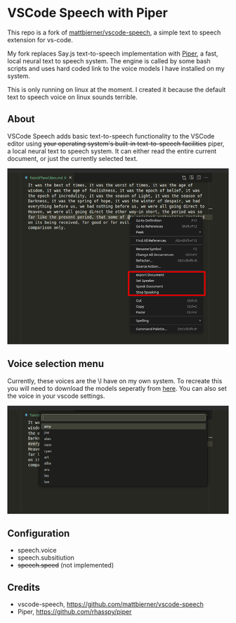 # VSCode Speech with Piper

This repo  is a fork of [mattbierner/vscode-speech](https://github.com/mattbierner/vscode-speech), a simple text to speech extension for vs-code.

My fork replaces Say.js text-to-speech implementation with [Piper](https://github.com/rhasspy/piper), a fast, local neural text to speech system. The engine is called by some bash scripts and uses hard coded link to the voice models I have installed on my system.

This is only running on linux at the moment. I created it because the default text to speech voice on linux sounds terrible.

## About
VSCode Speech adds basic text-to-speech functionality to the VSCode editor using ~~your operating system's built-in text-to-speech facilities~~ piper, a local neural text to speech system. It can either read the entire current document, or just the currently selected text.

![Demo](media/vscode-speech-with-piper.png)

## Voice selection menu

Currently, these voices are the \I have on my own system. To recreate this you will need to download the models seperatly from [here](https://huggingface.co/rhasspy/piper-voices/tree/v1.0.0). You can also set the voice in your vscode settings. 

![Demo](media/voice-selection.png)


## Configuration

- speech.voice
- speech.subsitiution
- ~~speech.speed~~ (not implemented) 

## Credits

- vscode-speech, https://github.com/mattbierner/vscode-speech
-  Piper,  https://github.com/rhasspy/piper
